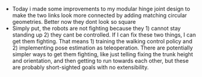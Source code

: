 - Today i made some improvements to my modular hinge joint design to make the two links look more connected by adding matching circular geometries. Better now they dont look so square
- Simply put, the robots are not fighting because they 1) cannot stay standing up 2) they cant be controlled. If I can fix these two things, I can get them fighting. That means 1) training the walking control policy and 2) implementing pose estimation as teleoperation. There are potentially simpler ways to get them fighting, like just telling fixing the trunk height and orientation, and then getting to run towards each other, but these are probably short-sighted goals with no extensibility. 